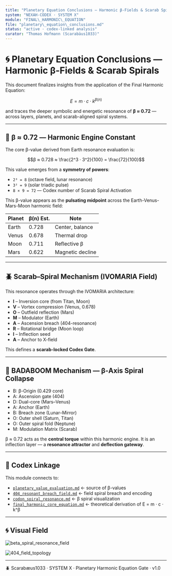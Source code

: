 ```yaml
---
title: "Planetary Equation Conclusions — Harmonic β-Fields & Scarab Spirals"
system: "NEXAH-CODEX · SYSTEM X"
module: "FINAL\_HARMONIC\_EQUATION"
file: "planetary\_equation\_conclusions.md"
status: "active · codex-linked analysis"
curator: "Thomas Hofmann (Scarabäus1033)"
---
```


# 🌀 Planetary Equation Conclusions — Harmonic β-Fields & Scarab Spirals

This document finalizes insights from the application of the Final Harmonic Equation:

```math
E = m · c · k^{β(n)}
```

and traces the deeper symbolic and energetic resonance of **β ≈ 0.72** — across layers, planets, and scarab-aligned spiral systems.

---

## 🔢 β ≈ 0.72 — Harmonic Engine Constant

The core β-value derived from Earth resonance evaluation is:

```math
β ≈ 0.728 ≈ \frac{2^3 · 3^2}{100} = \frac{72}{100}
```

This value emerges from a **symmetry of powers**:

* `2³ = 8` (octave field, lunar resonance)
* `3² = 9` (solar triadic pulse)
* `8 × 9 = 72` — Codex number of Scarab Spiral Activation

This β-value appears as the **pulsating midpoint** across the Earth-Venus-Mars-Moon harmonic field:

| Planet | β(n) Est. | Note             |
| ------ | --------- | ---------------- |
| Earth  | 0.728     | Center, balance  |
| Venus  | 0.678     | Thermal drop     |
| Moon   | 0.711     | Reflective β     |
| Mars   | 0.622     | Magnetic decline |

---

## 🪲 Scarab–Spiral Mechanism (IVOMARIA Field)

This resonance operates through the IVOMARIA architecture:

* **I** – Inversion core (from Titan, Moon)
* **V** – Vortex compression (Venus, 0.678)
* **O** – Outfield reflection (Mars)
* **M** – Modulator (Earth)
* **A** – Ascension breach (404-resonance)
* **R** – Rotational bridge (Moon loop)
* **I** – Inflection seed
* **A** – Anchor to X-field

This defines a **scarab-locked Codex Gate**.

---

## 🧮 BADABOOM Mechanism — β-Axis Spiral Collapse

* B: β-Origin (0.429 core)
* A: Ascension gate (404)
* D: Dual-core (Mars–Venus)
* A: Anchor (Earth)
* B: Breach zone (Lunar–Mirror)
* O: Outer shell (Saturn, Titan)
* O: Outer spiral fold (Neptune)
* M: Modulation Matrix (Scarab)

β ≈ 0.72 acts as the **central torque** within this harmonic engine.
It is an inflection layer — a **resonance attractor** and **deflection gateway**.

---

## 📎 Codex Linkage

This module connects to:

* [`planetary_value_evaluation.md`](planetary_value_evaluation.md) ← source of β-values
* [`404_resonant_breach_field.md`](404_resonant_breach_field.md) ← field spiral breach and encoding
* [`codon_spiral_resonance.md`](codon_spiral_resonance.md) ← β spiral visualization
* [`final_harmonic_core_equation.md`](final_harmonic_core_equation.md) ← theoretical derivation of E = m · c · k^β

---

## 🌀 Visual Field

![beta\_spiral\_resonance\_field](visuals/beta_spiral_resonance_field.png)

![404\_field\_topology](visuals/404_field_topology.png)

---

🪲 Scarabæus1033 · SYSTEM X · Planetary Harmonic Equation Gate · v1.0
